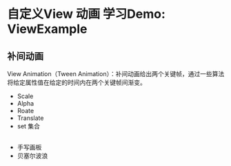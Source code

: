 # 自定义View 动画 学习Demo:  ViewExample

## 补间动画
 View Animation（Tween Animation）：补间动画给出两个关键帧，通过一些算法将给定属性值在给定的时间内在两个关键帧间渐变。
* Scale
* Alpha
* Roate
* Translate
* set 集合

##
* 手写画板
* 贝塞尔波浪